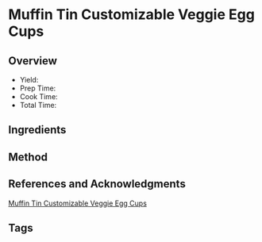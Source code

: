 # Muffin Tin Customizable Veggie Egg Cups

## Overview

- Yield:
- Prep Time:
- Cook Time:
- Total Time:

## Ingredients


## Method



## References and Acknowledgments

[Muffin Tin Customizable Veggie Egg Cups](https://tasty.co/recipe/muffin-tin-customizable-veggie-egg-cups)

## Tags



